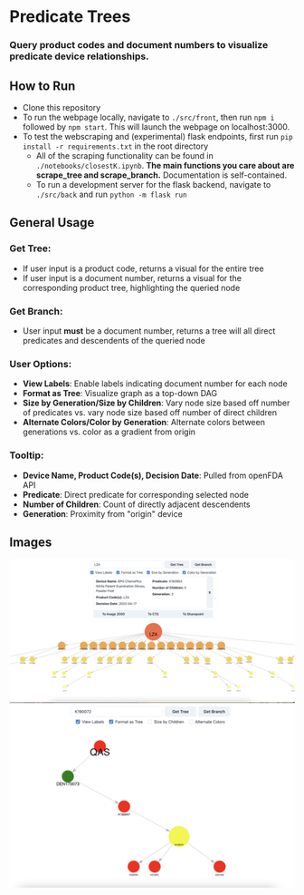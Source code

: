 # Predicate Trees

### Query product codes and document numbers to visualize predicate device relationships.

## How to Run
- Clone this repository
- To run the webpage locally, navigate to ```./src/front```, then run ```npm i``` followed by ```npm start```. This will launch the webpage on localhost:3000.
- To test the webscraping and (experimental) flask endpoints, first run ```pip install -r requirements.txt``` in the root directory
  - All of the scraping functionality can be found in ```./notebooks/closestK.ipynb```. **The main functions you care about are scrape_tree and scrape_branch.** Documentation is self-contained. 
  - To run a development server for the flask backend, navigate to ```./src/back``` and run ```python -m flask run```
  
## General Usage
### Get Tree:
  - If user input is a product code, returns a visual for the entire tree
  - If user input is a document number, returns a visual for the corresponding product tree, highlighting the queried node
  
### Get Branch:
  - User input **must** be a document number, returns a tree will all direct predicates and descendents of the queried node
  
### User Options:
  - **View Labels**: Enable labels indicating document number for each node
  - **Format as Tree**: Visualize graph as a top-down DAG
  - **Size by Generation/Size by Children**: Vary node size based off number of predicates vs. vary node size based off number of direct children
  - **Alternate Colors/Color by Generation**: Alternate colors between generations vs. color as a gradient from origin
  
  
### Tooltip:
  - **Device Name, Product Code(s), Decision Date**: Pulled from openFDA API
  - **Predicate**: Direct predicate for corresponding selected node
  - **Number of Children**: Count of directly adjacent descendents
  - **Generation**: Proximity from "origin" device

## Images

![examplePCODE](./images/examplePCODE.png)
![exampleBranch](./images/exampleBranch.png)
